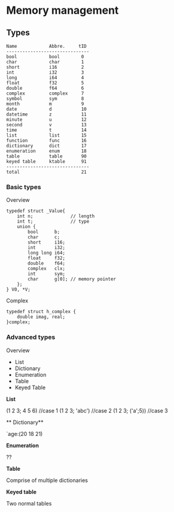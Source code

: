 # Memory management

## Types

```
Name            Abbre.     tID
-------------------------------
bool            bool        0
char            char        1
short           i16         2
int             i32         3
long            i64         4
float           f32         5
double          f64         6
complex         complex     7
symbol          sym         8
month           m           9
date            d           10
datetime        z           11
minute          u           12
second          v           13
time            t           14
list            list        15
function        func        16
dictionary      dict        17
enumeration     enum        18
table           table       90
keyed table     ktable      91
-------------------------------
total                       21
```

### Basic types

Overview

```
typedef struct _Value{
    int n;              // length
    int t;              // type
    union {
        bool      b;
        char      c;
        short     i16;
        int       i32;
        long long i64;
        float     f32;
        double    f64;
        complex   clx;
        int       sym;
        char      g[0]; // memory pointer
    };
} V0, *V;
```

Complex

```
typedef struct h_complex {
    double imag, real;
}complex;
```

### Advanced types

Overview

- List
- Dictionary
- Enumeration
- Table
- Keyed Table

**List**

(1 2 3; 4 5 6)    //case 1
(1 2 3; 'abc')    //case 2
(1 2 3; ('a';5))  //case 3

** Dictionary**

`age:(20 18 21)

**Enumeration**

??

**Table**

Comprise of multiple dictionaries

**Keyed table**

Two normal tables



